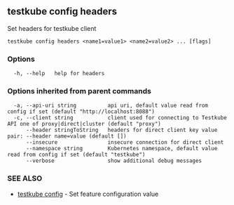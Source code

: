 ## testkube config headers

Set headers for testkube client

```
testkube config headers <name1=value1> <name2=value2> ... [flags]
```

### Options

```
  -h, --help   help for headers
```

### Options inherited from parent commands

```
  -a, --api-uri string          api uri, default value read from config if set (default "http://localhost:8088")
  -c, --client string           client used for connecting to Testkube API one of proxy|direct|cluster (default "proxy")
      --header stringToString   headers for direct client key value pair: --header name=value (default [])
      --insecure                insecure connection for direct client
      --namespace string        Kubernetes namespace, default value read from config if set (default "testkube")
      --verbose                 show additional debug messages
```

### SEE ALSO

* [testkube config](testkube_config.md)	 - Set feature configuration value

